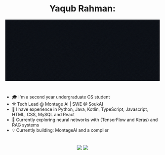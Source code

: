<h1 align="center"> <strong>Yaqub Rahman:</strong> </h1> 
<div align="center"> 
  <img src="https://github.com/YaqubRahman/YaqubRahman/blob/main/GithubYaqub3.gif" alt="Hello, I am Yaqub Rahman"> 
</div>

# 
 - 🎓 I'm a second year undergraduate CS student
 - ⚒️ Tech Lead @ Montage AI | SWE @ SoukAI
 - 📜 I have experience in Python, Java, Kotlin, TypeScript, Javascript, HTML, CSS, MySQL and React 
 - 🧠 Currently exploring neural networks with (TensorFlow and Keras) and RAG systems
 - 💡 Currently building: MontageAI and a compiler
#

<div align="center">
  <img src="https://github-readme-stats.vercel.app/api/top-langs/?username=YaqubRahman&layout=compact&theme=tokyonight" />
  <img src="https://github-profile-summary-cards.vercel.app/api/cards/repos-per-language?username=YaqubRahman&theme=tokyonight" width="280" />
</div>

